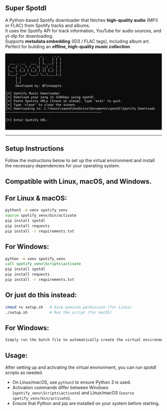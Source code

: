 ## Super Spotdl

A Python-based Spotify downloader that fetches **high-quality audio** (MP3 or FLAC) from Spotify tracks and albums.  
It uses the Spotify API for track information, YouTube for audio sources, and yt-dlp for downloading.  
Supports **metadata embedding** (ID3 / FLAC tags), including album art.  
Perfect for building an **offline, high-quality music collection**.

![Project Screenshot](img.png)

---

## Setup Instructions

Follow the instructions below to set up the virtual environment and install the necessary dependencies for your operating system.

## Compatible with **Linux**, **macOS**, and **Windows**.

## For Linux & macOS:
```bash
python3 -m venv spotify_venv
source spotify_venv/bin/activate
pip install spotdl
pip install requests
pip install -r requirements.txt
```

## For Windows:
```bat
python -m venv spotify_venv
call spotify_venv\Scripts\activate
pip install spotdl
pip install requests
pip install -r requirements.txt
```

## Or just do this instead:
```bash
chmod +x setup.sh   # Give execute permission (for Linux)
./setup.sh          # Run the script (for macOS)
```

## For Windows:
```bat
Simply run the batch file to automatically create the virtual environment and install all dependencies.
```

## Usage:
After setting up and activating the virtual environment, you can run spotdl scripts as needed.
- On Linux/macOS, use `python3` to ensure Python 3 is used.
- Activation commands differ between Windows (`spotify_venv\Scripts\activate`) and Linux/macOS (`source spotify_venv/bin/activate`).
- Ensure that Python and pip are installed on your system before starting.
